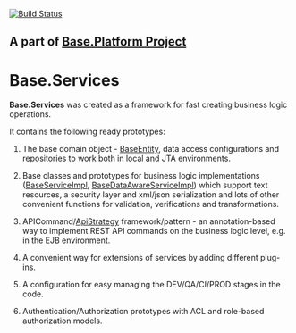 [![Build Status](https://travis-ci.org/anr-ru/base.services.svg?branch=master)](https://travis-ci.org/anr-ru/base.services)

## A part of [Base.Platform Project](https://github.com/anr-ru/base.platform.parent)

# Base.Services

**Base.Services** was created as a framework for fast creating business logic
operations.

It contains the following ready prototypes:

1. The base domain object - [BaseEntity](./src/main/java/ru/anr/base/domain/BaseEntity.java),
   data access configurations and repositories to work both in local and JTA environments.

2. Base classes and prototypes for business logic implementations ([BaseServiceImpl](./src/main/java/ru/anr/base/services/BaseServiceImpl.java),
   [BaseDataAwareServiceImpl](./src/main/java/ru/anr/base/services/BaseDataAwareServiceImpl.java))
   which support text resources, a security layer and xml/json serialization and lots
   of other convenient functions for validation, verifications and transformations.

3. APICommand/[ApiStrategy](./src/main/java/ru/anr/base/services/api/ApiCommandStrategy.java) framework/pattern -
   an annotation-based way to implement REST API commands on the business logic level, e.g. in the EJB environment.

4. A convenient way for extensions of services by adding different plug-ins.

5. A configuration for easy managing the DEV/QA/CI/PROD stages in the code.

6. Authentication/Authorization prototypes with ACL and role-based authorization models.

